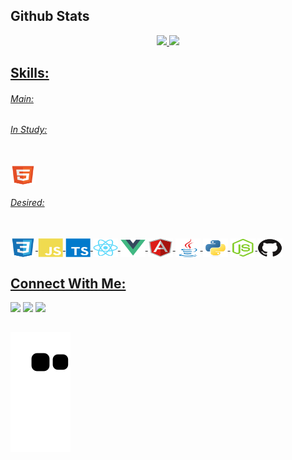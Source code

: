 ## Github Stats

<div align="center">
  <a href="https://github.com/gjes-cesar-school">
  <img height="130em" src="https://github-readme-stats.vercel.app/api?username=gjes-cesar-school&show_icons=true&theme=dark&include_all_commits=true&count_private=true"/>
  <img height="130em" src="https://github-readme-stats.vercel.app/api/top-langs/?username=gjes-cesar-school&layout=compact&langs_count=7&theme=dark"/>
</div>

## Skills:

###### Main:
  
###### In Study:
  
  <div style="display: inline_block"><br>
    <img align="center" alt="HTML" height="30" width="40" src="https://raw.githubusercontent.com/devicons/devicon/master/icons/html5/html5-original.svg">
  </div>

###### Desired:
  <div style="display: inline_block"><br>
    <img align="center" alt="CSS" height="30" width="40" src="https://raw.githubusercontent.com/devicons/devicon/master/icons/css3/css3-original.svg">
    <img align="center" alt="Js" height="30" width="40" src="https://raw.githubusercontent.com/devicons/devicon/master/icons/javascript/javascript-plain.svg">
    <img align="center" alt="Ts" height="30" width="40" src="https://raw.githubusercontent.com/devicons/devicon/master/icons/typescript/typescript-plain.svg">
    <img align="center" alt="React" height="30" width="40" src="https://raw.githubusercontent.com/devicons/devicon/master/icons/react/react-original.svg">
    <img align="center" alt="VueJs" height="30" width="40" src="https://raw.githubusercontent.com/devicons/devicon/master/icons/vuejs/vuejs-original.svg">
    <img align="center" alt="AngularJs" height="30" width="40" src="https://raw.githubusercontent.com/devicons/devicon/master/icons/angularjs/angularjs-original.svg">
    <img align="center" alt="Java" height="30" width="40" src="https://raw.githubusercontent.com/devicons/devicon/master/icons/java/java-original.svg">
    <img align="center" alt="Python" height="30" width="40" src="https://raw.githubusercontent.com/devicons/devicon/master/icons/python/python-original.svg">
    <img align="center" alt="NodeJs" height="30" width="40" src="https://raw.githubusercontent.com/devicons/devicon/master/icons/nodejs/nodejs-original.svg">
    <img align="center" alt="Github" height="30" width="40" src="https://raw.githubusercontent.com/devicons/devicon/master/icons/github/github-original.svg">
    
  </div>

##  Connect With Me:

<div>
  <a href = "mailto:gjes@cesar.school"><img src="https://img.shields.io/badge/Gmail-D14836?style=for-the-badge&logo=gmail&logoColor=white"></a>
  <a href="https://www.youtube.com/channel/UCtNoopv0LzMAOApN_wZLnuA" target="_blank"><img src="https://img.shields.io/badge/YouTube-FF0000?style=for-the-badge&logo=youtube&logoColor=white"></a>
  <a href="https://br.linkedin.com/in/gileade-de-jesus-do-espirito-santo-894669b7"><img src="https://img.shields.io/badge/LinkedIn-0077B5?style=for-the-badge&logo=linkedin&logoColor=white"></a> 
</div>

##

 ![Snake animation](https://github.com/gjes-cesar-school/gjes-cesar-school/blob/output/github-contribution-grid-snake.svg)

<!--
Repositório do Github Stats - https://github.com/anuraghazra/github-readme-stats
Guia de markdown  - https://docs.pipz.com/central-de-ajuda/learning-center/guia-basico-de-markdown#open
Badges dev.to - https://dev.to/envoy_/150-badges-for-github-pnk
Badges shields.io - https://shields.io/
-->
